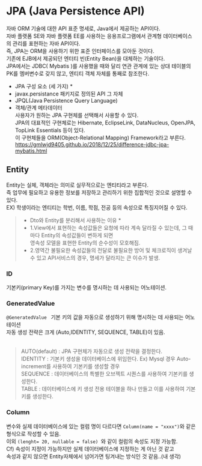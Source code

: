 # JPA (Java Persistence API)
자바 ORM 기술에 대한 API 표준 명세로, Java에서 제공하는 API이다.  
자바 플랫폼 SE와 자바 플랫폼 EE를 사용하는 응용프로그램에서 관계형 데이터베이스의 관리를 표현하는 자바 API이다.  
즉, JPA는 ORM을 사용하기 위한 표준 인터페이스를 모아둔 것이다.  
기존에 EJB에서 제공되던 엔터티 빈(Entity Bean)을 대체하는 기술이다.  
JPA에서는 JDBC( Mybatis )를 사용했을 때와 달리 연관 관계에 있는 상대 테이블의 PK를 멤버변수로 갖지 않고, 엔티티 객체 자체를 통째로 참조한다.  
* JPA 구성 요소 (세 가지) *  
* javax.persistance 패키지로 정의된 API 그 자체  
* JPQL(Java Persistence Query Language)  
* 객체/관계 메타데이터  
사용자가 원하는 JPA 구현체를 선택해서 사용할 수 있다.  
JPA의 대표적인 구현체로는 Hibernate, EclipseLink, DataNucleus, OpenJPA, TopLink Essentials 등이 있다.  
이 구현체들을 ORM(Object-Relational Mapping) Framework라고 부른다.  
https://gmlwjd9405.github.io/2018/12/25/difference-jdbc-jpa-mybatis.html  

## Entity
Entity는 실체, 객체라는 의미로 실무적으로는 엔티티라고 부른다.  
즉 업무에 필요하고 유용한 정보를 저장하고 관리하기 위한 집합적인 것으로 설명할 수 있다.  
EX) 학생이라는 엔티티는 학번, 이름, 학점, 전공 등의 속성으로 특징지어질 수 있다.  
> * Dto와 Entity를 분리해서 사용하는 이유 *  
> * 1.View에서 표현하는 속성값들은 요청에 따라 계속 달라질 수 있는데, 그 때마다 Entity의 속성값들이 변하게 되면  
> 영속성 모델을 표현한 Entity의 순수성이 모호해짐.  
> * 2.영역간 불필요한 속성값들의 전달로 불필요한 방어 및 체크로직이 생겨날 수 있고 API서비스의 경우, 명세가 달라지는 큰 이슈가 발생.  
    
### ID
기본키(primary Key)를 가지는 변수를 명시하는 데 사용되는 어노테이션.  

### GeneratedValue
```@GeneratedValue ``` 기본 키의 값을 자동으로 생성하기 위해 명시하는 데 사용되는 어노테이션  
자동 생성 전략은 크게 (Auto,IDENTITY, SEQUENCE, TABLE)이 있음.  
<br/>
> AUTO(default) : JPA 구현체가 자동으로 생성 전략을 결정한다.  
> IDENTITY : 기본키 생성을 데이터베이스에 위임한다. Ex) Mysql 경우 Auto-increment를 사용하여 기본키를 생성할 경우  
> SEQUENCE : 데이터베이스의 특별한 오브젝트 시퀀스를 사용하여 기본키를 생성한다.  
> TABLE : 데이터베이스에 키 생성 전용 테이블을 하나 만들고 이를 사용하여 기본키를 생성한다.

### Column
변수와 실제 데이터베이스에 있는 컬럼 명이 다르다면 ``` Column(name = "xxxx") ```와 같은 형식으로 작성할 수 있음.  
이외 ```(lenght= 20, nullable = false) ```와 같이 컬럼의 속성도 지정 가능함.  
Cf) 속성이 지정이 가능하지만 실제 데이터베이스에 지정하는 게 아닌 것 같고  
    속성과 같지 않으면 Entity자체에서 넘어가면 팅겨내는 방식인 것 같음..(내 생각)  
